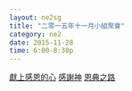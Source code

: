 ```yaml
---
layout: ne2sg
title: "二零一五年十一月小組聚會"
category: ne2
date: 2015-11-28
time: 6:00-8:30p
---
```

<span>[獻上感恩的心](http://www.youtube.com/watch?v=hrRKEk2FEDc)</span>
<span>[感謝神](http://www.youtube.com/watch?v=YpfwJAiFdJ4)</span>
<span>[恩典之路](http://www.youtube.com/watch?v=GN_9gOL6_hc)</span>
